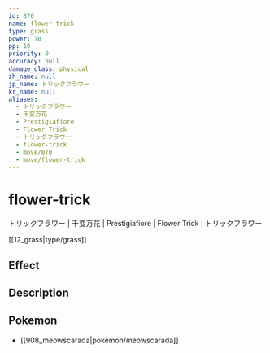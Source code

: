 ```yaml
---
id: 870
name: flower-trick
type: grass
power: 70
pp: 10
priority: 0
accuracy: null
damage_class: physical
zh_name: null
jp_name: トリックフラワー
kr_name: null
aliases:
  - トリックフラワー
  - 千变万花
  - Prestigiafiore
  - Flower Trick
  - トリックフラワー
  - flower-trick
  - move/870
  - move/flower-trick
---
```

# flower-trick
    
トリックフラワー | 千变万花 | Prestigiafiore | Flower Trick | トリックフラワー

[[12_grass|type/grass]]

## Effect



## Description



## Pokemon

- [[908_meowscarada|pokemon/meowscarada]]


